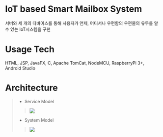 # IoT based Smart Mailbox System
서버와 세 개의 디바이스를 통해 사용자가 언제, 어디서나 우편함의 우편물의 유무를 알 수 있는 IoT시스템을 구현

# Usage Tech
HTML, JSP, JavaFX, C, Apache TomCat, NodeMCU, RaspberryPi 3+, Android Studio

# Architecture
> - Service Model
> > <img src="https://user-images.githubusercontent.com/43469662/76012036-f3302180-5f58-11ea-8510-c9ee4755be5b.png"></img>
> - System Model
> > <img src="https://user-images.githubusercontent.com/43469662/76012251-591ca900-5f59-11ea-9753-74d71a95b8aa.png"></img>
